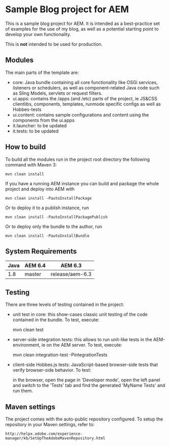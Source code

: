 # Sample Blog project for AEM

This is a sample blog project for AEM. It is intended as a best-practice set of examples for the use of my blog, as well as a potential starting point to develop your own functionality.

This is **not** intended to be used for production.

## Modules

The main parts of the template are:

* core: Java bundle containing all core functionality like OSGi services, listeners or schedulers, as well as component-related Java code such as Sling Models, servlets or request filters.
* ui.apps: contains the /apps (and /etc) parts of the project, ie JS&CSS clientlibs, components, templates, runmode specific configs as well as Hobbes-tests
* ui.content: contains sample configurations and content using the components from the ui.apps
* it.launcher: to be updated
* it.tests: to be updated

## How to build

To build all the modules run in the project root directory the following command with Maven 3:

    mvn clean install

If you have a running AEM instance you can build and package the whole project and deploy into AEM with  

    mvn clean install -PautoInstallPackage
    
Or to deploy it to a publish instance, run

    mvn clean install -PautoInstallPackagePublish
    
Or to deploy only the bundle to the author, run

    mvn clean install -PautoInstallBundle

## System Requirements
| Java        | AEM 6.4    | AEM 6.3    |
| ----------  | ---------- | ---------- |
| 1.8         | master     | release/aem-6.3 |

## Testing

There are three levels of testing contained in the project:

* unit test in core: this show-cases classic unit testing of the code contained in the bundle. To test, execute:

    mvn clean test

* server-side integration tests: this allows to run unit-like tests in the AEM-environment, ie on the AEM server. To test, execute:

    mvn clean integration-test -PintegrationTests

* client-side Hobbes.js tests: JavaScript-based browser-side tests that verify browser-side behavior. To test:

    in the browser, open the page in 'Developer mode', open the left panel and switch to the 'Tests' tab and find the generated 'MyName Tests' and run them.


## Maven settings

The project comes with the auto-public repository configured. To setup the repository in your Maven settings, refer to:

    http://helpx.adobe.com/experience-manager/kb/SetUpTheAdobeMavenRepository.html                     
